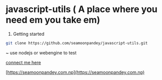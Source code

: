 # javascript-utils ( A place where you need em you take em)



1) Getting started

```bash
git clone https://github.com/seamoonpandey/javascript-utils.git
```

~ use nodejs or webengine to test


[connect me here](https://seamoonpandey.com.np)

[https://seamoonpandey.com.np](https://seamoonpandey.com.np)
